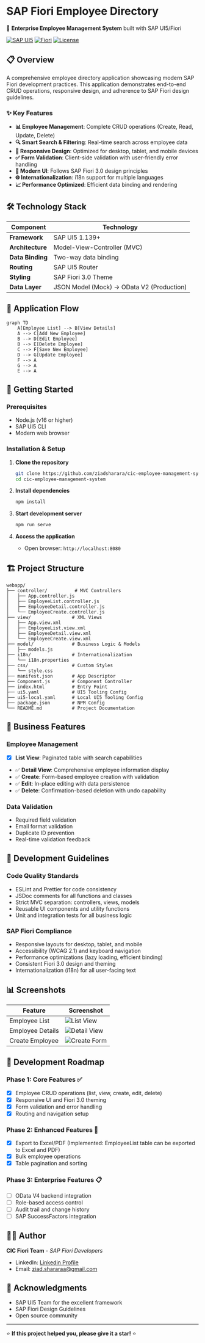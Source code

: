 # SAP Fiori Employee Directory

🏢 **Enterprise Employee Management System** built with SAP UI5/Fiori

[![SAP UI5](https://img.shields.io/badge/SAP%20UI5-1.139+-blue)](https://ui5.sap.com/)
[![Fiori](https://img.shields.io/badge/SAP%20Fiori-3.0-green)](https://experience.sap.com/fiori/)
[![License](https://img.shields.io/badge/License-MIT-yellow.svg)](LICENSE)

## 📋 Overview

A comprehensive employee directory application showcasing modern SAP Fiori development practices. This application demonstrates end-to-end CRUD operations, responsive design, and adherence to SAP Fiori design guidelines.

### ✨ Key Features

- **📊 Employee Management**: Complete CRUD operations (Create, Read, Update, Delete)
- **🔍 Smart Search & Filtering**: Real-time search across employee data
- **📱 Responsive Design**: Optimized for desktop, tablet, and mobile devices
- **✅ Form Validation**: Client-side validation with user-friendly error handling
- **🎨 Modern UI**: Follows SAP Fiori 3.0 design principles
- **🌐 Internationalization**: i18n support for multiple languages
- **📈 Performance Optimized**: Efficient data binding and rendering

## 🛠️ Technology Stack

| Component        | Technology                                |
| ---------------- | ----------------------------------------- |
| **Framework**    | SAP UI5 1.139+                            |
| **Architecture** | Model-View-Controller (MVC)               |
| **Data Binding** | Two-way data binding                      |
| **Routing**      | SAP UI5 Router                            |
| **Styling**      | SAP Fiori 3.0 Theme                       |
| **Data Layer**   | JSON Model (Mock) → OData V2 (Production) |

## 📱 Application Flow

```mermaid
graph TD
    A[Employee List] --> B[View Details]
    A --> C[Add New Employee]
    B --> D[Edit Employee]
    B --> E[Delete Employee]
    C --> F[Save New Employee]
    D --> G[Update Employee]
    F --> A
    G --> A
    E --> A
```

## 🚀 Getting Started

### Prerequisites

- Node.js (v16 or higher)
- SAP UI5 CLI
- Modern web browser

### Installation & Setup

1. **Clone the repository**

   ```bash
   git clone https://github.com/ziadsharara/cic-employee-management-system.git
   cd cic-employee-management-system
   ```

2. **Install dependencies**

   ```bash
   npm install
   ```

3. **Start development server**

   ```bash
   npm run serve
   ```

4. **Access the application**
   - Open browser: `http://localhost:8080`

## 🏗️ Project Structure

```
webapp/
├── controller/          # MVC Controllers
│   ├── App.controller.js
│   ├── EmployeeList.controller.js
│   ├── EmployeeDetail.controller.js
│   └── EmployeeCreate.controller.js
├── view/               # XML Views
│   ├── App.view.xml
│   ├── EmployeeList.view.xml
│   ├── EmployeeDetail.view.xml
│   └── EmployeeCreate.view.xml
├── model/              # Business Logic & Models
│   ├── models.js
├── i18n/               # Internationalization
│   └── i18n.properties
├── css/                # Custom Styles
│   └── style.css
├── manifest.json       # App Descriptor
├── Component.js        # Component Controller
├── index.html          # Entry Point
├── ui5.yaml            # UI5 Tooling Config
├── ui5-local.yaml      # Local UI5 Tooling Config
├── package.json        # NPM Config
└── README.md           # Project Documentation
```

## 🎯 Business Features

### Employee Management

- [x] **List View**: Paginated table with search capabilities
- ✅ **Detail View**: Comprehensive employee information display
- ✅ **Create**: Form-based employee creation with validation
- ✅ **Edit**: In-place editing with data persistence
- ✅ **Delete**: Confirmation-based deletion with undo capability

### Data Validation

- Required field validation
- Email format validation
- Duplicate ID prevention
- Real-time validation feedback

## 🔧 Development Guidelines

### Code Quality Standards

- ESLint and Prettier for code consistency
- JSDoc comments for all functions and classes
- Strict MVC separation: controllers, views, models
- Reusable UI components and utility functions
- Unit and integration tests for all business logic

### SAP Fiori Compliance

- Responsive layouts for desktop, tablet, and mobile
- Accessibility (WCAG 2.1) and keyboard navigation
- Performance optimizations (lazy loading, efficient binding)
- Consistent Fiori 3.0 design and theming
- Internationalization (i18n) for all user-facing text

## 📊 Screenshots

| Feature          | Screenshot                                           |
| ---------------- | ---------------------------------------------------- |
| Employee List    | ![List View](docs/screenshots/employee-list.png)     |
| Employee Details | ![Detail View](docs/screenshots/employee-detail.png) |
| Create Employee  | ![Create Form](docs/screenshots/employee-create.png) |

## 🔄 Development Roadmap

### Phase 1: Core Features ✅

- [x] Employee CRUD operations (list, view, create, edit, delete)
- [x] Responsive UI and Fiori 3.0 theming
- [x] Form validation and error handling
- [x] Routing and navigation setup

### Phase 2: Enhanced Features 🚧

- [x] Export to Excel/PDF (Implemented: EmployeeList table can be exported to Excel and PDF)
- [x] Bulk employee operations
- [x] Table pagination and sorting

### Phase 3: Enterprise Features 📋

- [ ] OData V4 backend integration
- [ ] Role-based access control
- [ ] Audit trail and change history
- [ ] SAP SuccessFactors integration

## 👨‍💻 Author

**CIC Fiori Team** - _SAP Fiori Developers_

- LinkedIn: [Linkedin Profile](https://www.linkedin.com/in/ziadsharara/)
- Email: ziad.shararaa@gmail.com

## 🙏 Acknowledgments

- SAP UI5 Team for the excellent framework
- SAP Fiori Design Guidelines
- Open source community

---

⭐ **If this project helped you, please give it a star!** ⭐

